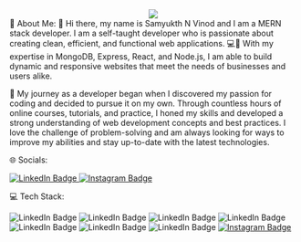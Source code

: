 <div id="header" align="center">
  <img src="https://miro.medium.com/v2/resize:fit:3200/0*de0IdiUSoJTwgsys.gif"/>
</div>
💫 About Me:
👋 Hi there, my name is Samyukth N Vinod and I am a MERN stack developer. I am a self-taught developer who is passionate about creating clean, efficient, and functional web applications. 💻🚀 With my expertise in MongoDB, Express, React, and Node.js, I am able to build dynamic and responsive websites that meet the needs of businesses and users alike.

🚀 My journey as a developer began when I discovered my passion for coding and decided to pursue it on my own. Through countless hours of online courses, tutorials, and practice, I honed my skills and developed a strong understanding of web development concepts and best practices. I love the challenge of problem-solving and am always looking for ways to improve my abilities and stay up-to-date with the latest technologies.

🌐 Socials:

<div >
 <a href="https://www.linkedin.com/in/samyukth-vinod-a86113220/">
    <img src="https://img.shields.io/badge/LinkedIn-blue?style=for-the-badge&logo=linkedin&logoColor=white" alt="LinkedIn Badge"/>
  </a>
  <a href="https://www.instagram.com/samyukth._/">
    <img src="https://img.shields.io/badge/Instagram-E4405F?style=for-the-badge&logo=instagram&logoColor=white" alt="Instagram Badge"/>
  </a>
</div>


💻 Tech Stack:
<div >

  <a>
    <img src="https://img.shields.io/badge/MongoDB-4EA94B?style=for-the-badge&logo=mongodb&logoColor=white" alt="LinkedIn Badge"/>
    <img src="https://img.shields.io/badge/MySQL-005C84?style=for-the-badge&logo=mysql&logoColor=white" alt="LinkedIn Badge"/>
    <img src="https://img.shields.io/badge/PostgreSQL-316192?style=for-the-badge&logo=postgresql&logoColor=white" alt="LinkedIn Badge"/>
    <img src="https://img.shields.io/badge/Figma-F24E1E?style=for-the-badge&logo=figma&logoColor=white" alt="LinkedIn Badge"/>
    <img src="https://img.shields.io/badge/Bootstrap-563D7C?style=for-the-badge&logo=bootstrap&logoColor=white" alt="LinkedIn Badge"/>
    <img src="https://img.shields.io/badge/firebase-ffca28?style=for-the-badge&logo=firebase&logoColor=black" alt="LinkedIn Badge"/>
    <img src="https://img.shields.io/badge/JWT-000000?style=for-the-badge&logo=JSON%20web%20tokens&logoColor=white" alt="LinkedIn Badge"/>
    
  
  </a>
  
  <a href="https://www.instagram.com/samyukth._/">
    <img src="https://img.shields.io/badge/Instagram-E4405F?style=for-the-badge&logo=instagram&logoColor=white" alt="Instagram Badge"/>
  </a>
</div>
